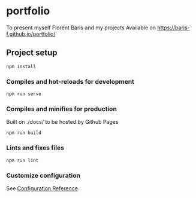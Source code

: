 # portfolio
To present myself Florent Baris and my projects 
Available on https://baris-f.github.io/portfolio/

## Project setup
```
npm install
```

### Compiles and hot-reloads for development
```
npm run serve
```

### Compiles and minifies for production
Built on ./docs/ to be hosted by Github Pages
```
npm run build
```

### Lints and fixes files
```
npm run lint
```

### Customize configuration
See [Configuration Reference](https://cli.vuejs.org/config/).
